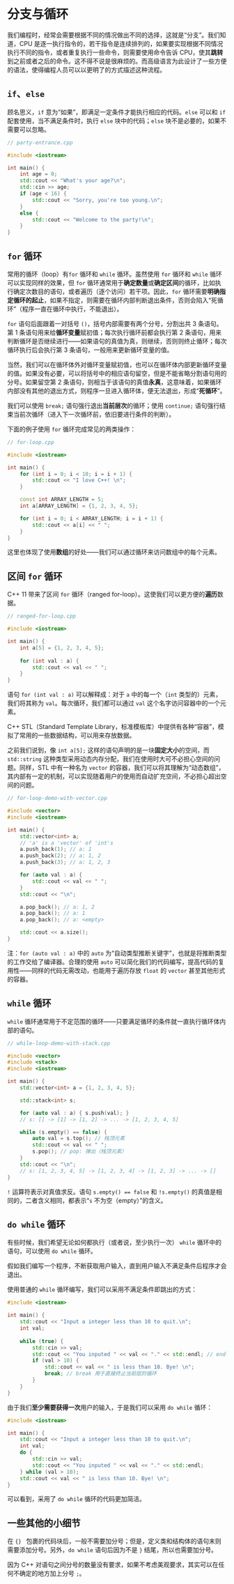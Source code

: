 # 分支与循环

我们编程时，经常会需要根据不同的情况做出不同的选择，这就是“分支”。我们知道，CPU 是逐一执行指令的，若干指令是连续排列的，如果要实现根据不同情况执行不同的指令，或者重复执行一些命令，则需要使用命令告诉 CPU，使其**跳转**到之前或者之后的命令。这不得不说是很麻烦的。而高级语言为此设计了一些方便的语法，使得编程人员可以以更明了的方式描述这种流程。

## `if`、`else`

顾名思义，`if` 意为“如果”，即满足一定条件才能执行相应的代码。`else` 可以和 `if` 配套使用，当不满足条件时，执行 `else` 块中的代码；`else` 块不是必要的，如果不需要可以忽略。

```cpp
// party-entrance.cpp

#include <iostream>

int main() {
    int age = 0;
    std::cout << "What's your age?\n";
    std::cin >> age;
    if (age < 16) {
        std::cout << "Sorry, you're too young.\n";
    } 
    else {
        std::cout << "Welcome to the party!\n";
    }
}
```

## `for` 循环

常用的循环（loop）有`for` 循环和 `while` 循环。虽然使用 `for` 循环和 `while` 循环可以实现同样的效果，但 `for` 循环通常用于**确定数量**或**确定区间**的循环，比如执行确定次数目的语句，或者遍历（逐个访问）若干项。因此，`for` 循环需要**明确指定循环的起止**，如果不指定，则需要在循环内部判断退出条件，否则会陷入“死循环”（程序一直在循环中执行，不能退出）。

`for` 语句后面跟着一对括号 `()`，括号内部需要有两个分号，分割出共 3 条语句。第 1 条语句用来给**循环变量**赋初值；每次执行循环前都会执行第 2 条语句，用来判断循环是否继续进行——如果语句的真值为真，则继续，否则则终止循环；每次循环执行后会执行第 3 条语句，一般用来更新循环变量的值。

当然，我们可以在循环体外对循环变量赋初值，也可以在循环体内部更新循环变量的值。如果没有必要，可以将括号中的相应语句留空，但是不能省略分割语句用的分号。如果留空第 2 条语句，则相当于该语句的真值**永真**，这意味着，如果循环内部没有其他的退出方式，则程序一旦进入循环体，便无法退出，形成“**死循环**”。

我们可以使用 `break;` 语句强行退出**当前层次**的循环；使用 `continue;` 语句强行结束当前次循环（进入下一次循环前，依旧要进行条件的判断）。

下面的例子使用 `for` 循环完成常见的两类操作：

```cpp
// for-loop.cpp

#include <iostream>

int main() {
    for (int i = 0; i < 10; i = i + 1) {
        std::cout << "I love C++! \n";
    }

    const int ARRAY_LENGTH = 5;
    int a[ARRAY_LENGTH] = {1, 2, 3, 4, 5};

    for (int i = 0; i < ARRAY_LENGTH; i = i + 1) {
        std::cout << a[i] << " ";
    }
}
```

这里也体现了使用**数组**的好处——我们可以通过循环来访问数组中的每个元素。

## 区间 `for` 循环

C++ 11 带来了区间 `for` 循环（ranged for-loop）。这使我们可以更方便的**遍历**数据。

```cpp
// ranged-for-loop.cpp

#include <iostream>

int main() {
    int a[5] = {1, 2, 3, 4, 5};
    
    for (int val : a) {
        std::cout << val << " ";
    }
}
```

语句 `for (int val : a)` 可以解释成：对于 `a` 中的每一个（`int` 类型的）元素，我们将其称为 `val`。每次循环，我们都可以通过 `val` 这个名字访问容器中的一个元素。

C++ STL（Standard Template Library，标准模板库）中提供有各种“容器”，模拟了常用的一些数据结构，可以用来存放数据。

之前我们说到，像 `int a[5];` 这样的语句声明的是一块**固定大小**的空间，而 `std::string` 这种类型采用动态内存分配，我们在使用时大可不必担心空间的问题。同样，STL 中有一种名为 `vector` 的容器，我们可以将其理解为“动态数组”，其内部有一定的机制，可以实现随着用户的使用而自动扩充空间，不必担心超出空间的问题。

```cpp
// for-loop-demo-with-vector.cpp

#include <vector>
#include <iostream>

int main() {
    std::vector<int> a; 
    // 'a' is a 'vector' of 'int's
    a.push_back(1); // a: 1
    a.push_back(2); // a: 1, 2
    a.push_back(3); // a: 1, 2, 3

    for (auto val : a) {
        std::cout << val << " ";
    }
    std::cout << "\n";

    a.pop_back(); // a: 1, 2
    a.pop_back(); // a: 1
    a.pop_back(); // a: <empty>

    std::cout << a.size();
}
```

注：`for (auto val : a)` 中的 `auto` 为“自动类型推断关键字”，也就是将推断类型的工作交给了编译器。合理的使用 `auto` 可以简化我们的代码编写，提高代码的复用性——同样的代码无需改动，也能用于遍历存放 `float` 的 `vector` 甚至其他形式的容器。

## `while` 循环

`while` 循环通常用于不定范围的循环——只要满足循环的条件就一直执行循环体内部的语句。

```cpp
// while-loop-demo-with-stack.cpp

#include <vector>
#include <stack>
#include <iostream>

int main() {
    std::vector<int> a = {1, 2, 3, 4, 5};

    std::stack<int> s;

    for (auto val : a) { s.push(val); }
    // s: [] -> [1] -> [1, 2] -> ... -> [1, 2, 3, 4, 5]

    while (s.empty() == false) {
        auto val = s.top(); // 栈顶元素
        std::cout << val << " ";
        s.pop(); // pop: 弹出（栈顶元素）
    }
    std::cout << "\n";
    // s: [1, 2, 3, 4, 5] -> [1, 2, 3, 4] -> [1, 2, 3] -> ... -> []
}
```

`!` 运算符表示对真值求反。语句 `s.empty() == false` 和 `!s.empty()` 的真值是相同的，二者含义相同，都表示“`s` 不为空（empty）”的含义。

## `do while` 循环

有些时候，我们希望无论如何都执行（或者说，至少执行一次） `while` 循环中的语句，可以使用 `do while` 循环。

假如我们编写一个程序，不断获取用户输入，直到用户输入不满足条件后程序才会退出。

使用普通的 `while` 循环编写，我们可以采用不满足条件即跳出的方式：

```cpp
#include <iostream>

int main() {
    std::cout << "Input a integer less than 10 to quit.\n";
    int val;
    
    while (true) {
        std::cin >> val;
        std::cout << "You inputed " << val << "." << std::endl; // endl: end of line
        if (val > 10) {
            std::cout << val << " is less than 10. Bye! \n"; 
            break; // break 用于直接终止当前层的循环
        }
    }
}
```

由于我们**至少需要获得一次**用户的输入，于是我们可以采用 `do while` 循环：

```cpp
#include <iostream>

int main() {
    std::cout << "Input a integer less than 10 to quit.\n";
    int val;
    do {
        std::cin >> val;
        std::cout << "You inputed " << val << "." << std::endl;
    } while (val > 10);
    std::cout << val << " is less than 10. Bye! \n"; 
}
```

可以看到，采用了 `do while` 循环的代码更加简洁。

## 一些其他的小细节

在 `{} ` 包裹的代码块后，一般不需要加分号；但是，定义类和结构体的语句末则需要添加分号。另外，`do while` 语句后因为不是 `}` 结尾，所以也需要加分号。

因为 C++ 对语句之间分号的数量没有要求，如果不考虑美观要求，其实可以在任何不确定的地方加上分号 `;`。
